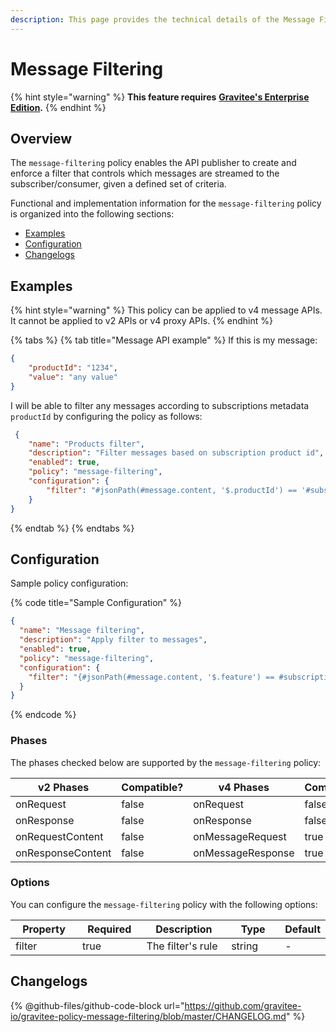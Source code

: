 ```yaml
---
description: This page provides the technical details of the Message Filtering policy
---
```


# Message Filtering

{% hint style="warning" %}
**This feature requires** [**Gravitee's Enterprise Edition**](../../overview/ee-vs-oss/)**.**
{% endhint %}

## Overview

The `message-filtering` policy enables the API publisher to create and enforce a filter that controls which messages are streamed to the subscriber/consumer, given a defined set of criteria.

Functional and implementation information for the `message-filtering` policy is organized into the following sections:

* [Examples](message-filtering.md#examples)
* [Configuration](message-filtering.md#configuration)
* [Changelogs](message-filtering.md#changelogs)

## Examples

{% hint style="warning" %}
This policy can be applied to v4 message APIs. It cannot be applied to v2 APIs or v4 proxy APIs.
{% endhint %}

{% tabs %}
{% tab title="Message API example" %}
If this is my message:

```json
{
    "productId": "1234",
    "value": "any value"
}
```

I will be able to filter any messages according to subscriptions metadata `productId` by configuring the policy as follows:

```json
 {
    "name": "Products filter",
    "description": "Filter messages based on subscription product id",
    "enabled": true,
    "policy": "message-filtering",
    "configuration": {
        "filter": "#jsonPath(#message.content, '$.productId') == '#subscription.metadata.productId'"
    }
}
```
{% endtab %}
{% endtabs %}

## Configuration

Sample policy configuration:

{% code title="Sample Configuration" %}
```json
{
  "name": "Message filtering",
  "description": "Apply filter to messages",
  "enabled": true,
  "policy": "message-filtering",
  "configuration": {
    "filter": "{#jsonPath(#message.content, '$.feature') == #subscription.metadata.feature}"
  }
}
```
{% endcode %}

### Phases

The phases checked below are supported by the `message-filtering` policy:

<table data-full-width="false"><thead><tr><th width="202">v2 Phases</th><th width="139" data-type="checkbox">Compatible?</th><th width="198">v4 Phases</th><th data-type="checkbox">Compatible?</th></tr></thead><tbody><tr><td>onRequest</td><td>false</td><td>onRequest</td><td>false</td></tr><tr><td>onResponse</td><td>false</td><td>onResponse</td><td>false</td></tr><tr><td>onRequestContent</td><td>false</td><td>onMessageRequest</td><td>true</td></tr><tr><td>onResponseContent</td><td>false</td><td>onMessageResponse</td><td>true</td></tr></tbody></table>

### Options

You can configure the `message-filtering` policy with the following options:

<table><thead><tr><th width="116">Property</th><th width="105" data-type="checkbox">Required</th><th width="152">Description</th><th width="100">Type</th><th>Default</th></tr></thead><tbody><tr><td>filter</td><td>true</td><td>The filter's rule</td><td>string</td><td>-</td></tr></tbody></table>

## Changelogs

{% @github-files/github-code-block url="https://github.com/gravitee-io/gravitee-policy-message-filtering/blob/master/CHANGELOG.md" %}
